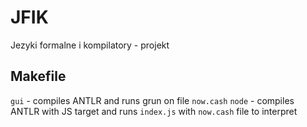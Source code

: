 # JFIK
Jezyki formalne i kompilatory - projekt

## Makefile
`gui` - compiles ANTLR and runs grun on file `now.cash`
`node` - compiles ANTLR with JS target and runs `index.js` with `now.cash` file to interpret